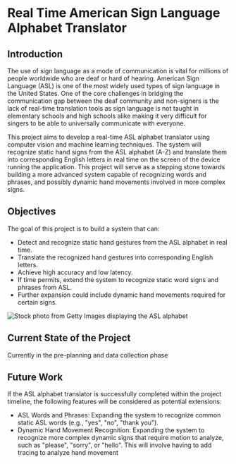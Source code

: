 # Real Time American Sign Language Alphabet Translator

## Introduction
The use of sign language as a mode of communication is vital for millions of people worldwide who are deaf or hard of hearing. American Sign Language (ASL) is one of the most widely used types of sign language in the United States. One of the core challenges in bridging the communication gap between the deaf community and non-signers is the lack of real-time translation tools as sign language is not taught in elementary schools and high schools alike making it very difficult for singers to be able to universally communicate with everyone.

This project aims to develop a real-time ASL alphabet translator using computer vision and machine learning techniques. The system will recognize static hand signs from the ASL alphabet (A-Z) and translate them into corresponding English letters in real time on the screen of the device running the application. This project will serve as a stepping stone towards building a more advanced system capable of recognizing words and phrases, and possibly dynamic hand movements involved in more complex signs.

## Objectives
The goal of this project is to build a system that can:
  - Detect and recognize static hand gestures from the ASL alphabet in real time.
  - Translate the recognized hand gestures into corresponding English letters.
  - Achieve high accuracy and low latency.
  - If time permits, extend the system to recognize static word signs and phrases from ASL.
  - Further expansion could include dynamic hand movements required for certain signs.

![Stock photo from Getty Images displaying the ASL alphabet](https://d.newsweek.com/en/full/1394686/asl-getty-images.jpg)

## Current State of the Project
Currently in the pre-planning and data collection phase

## Future Work
If the ASL alphabet translator is successfully completed within the project timeline, the following features will be considered as potential extensions:
  - ASL Words and Phrases: Expanding the system to recognize common static ASL words (e.g., "yes", "no", "thank you").
  - Dynamic Hand Movement Recognition: Expanding the system to recognize more complex dynamic signs that require motion to analyze, such as "please", "sorry", or "hello". This will involve having to add tracing to analyze       hand movement
